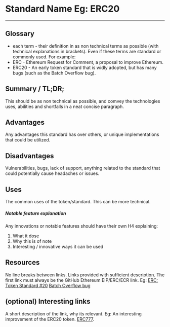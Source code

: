 # Standard Name Eg: ERC20
---

## Glossary
* each term - their definition in as non technical terms as possible (with technical explanations in brackets). Even if these terms are standard or commonly used. For example:
* ERC - Ethereum Request for Comment, a proposal to improve Ethereum.
* ERC20 - An early token standard that is widly adopted, but has many bugs (such as the Batch Overflow bug).

## Summary / TL;DR;
This should be as non technical as possible, and comvey the technologies uses, abilities and shortfalls in a neat concise paragraph.

## Advantages 
Any advantages this standard has over others, or unique implementations that could be utilized. 

## Disadvantages
Vulnerabilities, bugs, lack of support, anything related to the standard that could potentially cause headaches or issues.

## Uses 
The common uses of the token/standard. This can be more technical. 
##### Notable feature explanation
Any innovations or notable features should have their own H4 explaining:
1. What it dose
2. Why this is of note
3. Interesting / innovative ways it can be used

## Resources
No line breaks between links. Links provided with sufficient description. The first link must always be the GitHub Ethereum EIP/ERC/ECR link. Eg:
[ERC: Token Standard #20](https://github.com/ethereum/eips/issues/20)
[Batch Overflow bug](https://medium.com/@peckshield/alert-new-batchoverflow-bug-in-multiple-erc20-smart-contracts-cve-2018-10299-511067db6536)

## (optional) Interesting links
A short description of the link, why its relevant. Eg: 
An interesting improvement of the ERC20 token. [ERC777](https://github.com/ethereum/eips/issues/777).